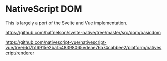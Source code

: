 # NativeScript DOM

This is largely a port of the Svelte and Vue implementation.

https://github.com/halfnelson/svelte-native/tree/master/src/dom/basicdom

https://github.com/nativescript-vue/nativescript-vue/tree/6d7b16915e2ba1548398065edeae76a74cabbee2/platform/nativescript/renderer